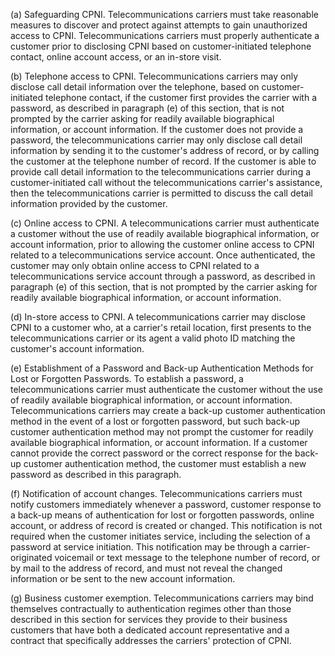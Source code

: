 (a) Safeguarding CPNI. Telecommunications carriers must take reasonable measures to discover and protect against attempts to gain unauthorized access to CPNI. Telecommunications carriers must properly authenticate a customer prior to disclosing CPNI based on customer-initiated telephone contact, online account access, or an in-store visit.
                                    

(b) Telephone access to CPNI. Telecommunications carriers may only disclose call detail information over the telephone, based on customer-initiated telephone contact, if the customer first provides the carrier with a password, as described in paragraph (e) of this section, that is not prompted by the carrier asking for readily available biographical information, or account information. If the customer does not provide a password, the telecommunications carrier may only disclose call detail information by sending it to the customer's address of record, or by calling the customer at the telephone number of record. If the customer is able to provide call detail information to the telecommunications carrier during a customer-initiated call without the telecommunications carrier's assistance, then the telecommunications carrier is permitted to discuss the call detail information provided by the customer.

(c) Online access to CPNI. A telecommunications carrier must authenticate a customer without the use of readily available biographical information, or account information, prior to allowing the customer online access to CPNI related to a telecommunications service account. Once authenticated, the customer may only obtain online access to CPNI related to a telecommunications service account through a password, as described in paragraph (e) of this section, that is not prompted by the carrier asking for readily available biographical information, or account information.

(d) In-store access to CPNI. A telecommunications carrier may disclose CPNI to a customer who, at a carrier's retail location, first presents to the telecommunications carrier or its agent a valid photo ID matching the customer's account information.

(e) Establishment of a Password and Back-up Authentication Methods for Lost or Forgotten Passwords. To establish a password, a telecommunications carrier must authenticate the customer without the use of readily available biographical information, or account information. Telecommunications carriers may create a back-up customer authentication method in the event of a lost or forgotten password, but such back-up customer authentication method may not prompt the customer for readily available biographical information, or account information. If a customer cannot provide the correct password or the correct response for the back-up customer authentication method, the customer must establish a new password as described in this paragraph.

(f) Notification of account changes. Telecommunications carriers must notify customers immediately whenever a password, customer response to a back-up means of authentication for lost or forgotten passwords, online account, or address of record is created or changed. This notification is not required when the customer initiates service, including the selection of a password at service initiation. This notification may be through a carrier-originated voicemail or text message to the telephone number of record, or by mail to the address of record, and must not reveal the changed information or be sent to the new account information.

(g) Business customer exemption. Telecommunications carriers may bind themselves contractually to authentication regimes other than those described in this section for services they provide to their business customers that have both a dedicated account representative and a contract that specifically addresses the carriers' protection of CPNI.

